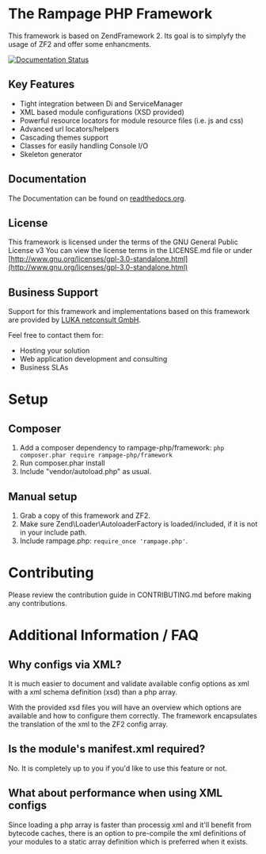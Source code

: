 # The Rampage PHP Framework

This framework is based on ZendFramework 2.
Its goal is to simplyfy the usage of ZF2 and offer some enhancments.

[![Documentation Status](https://readthedocs.org/projects/rampage-php/badge/?version=latest)](http://rampage-php.readthedocs.org/en/latest/)

## Key Features

* Tight integration between Di and ServiceManager
* XML based module configurations (XSD provided)
* Powerful resource locators for module resource files (i.e. js and css)
* Advanced url locators/helpers
* Cascading themes support
* Classes for easily handling Console I/O
* Skeleton generator


## Documentation

The Documentation can be found on [readthedocs.org](http://rampage-php.readthedocs.org/).


## License

This framework is licensed under the terms of the GNU General Public License v3
You can view the license terms in the LICENSE.md file or under [http://www.gnu.org/licenses/gpl-3.0-standalone.html](http://www.gnu.org/licenses/gpl-3.0-standalone.html)


## Business Support

Support for this framework and implementations based on this framework are provided by [LUKA netconsult GmbH](http://www.luka.de/).

Feel free to contact them for:
* Hosting your solution
* Web application development and consulting
* Business SLAs

# Setup

## Composer

1. Add a composer dependency to rampage-php/framework: `php composer.phar require rampage-php/framework`
2. Run composer.phar install
3. Include "vendor/autoload.php" as usual.


## Manual setup

1. Grab a copy of this framework and ZF2.
2. Make sure Zend\Loader\AutoloaderFactory is loaded/included, if it is not in your include path.
3. Include rampage.php: `require_once 'rampage.php'`.


# Contributing

Please review the contribution guide in CONTRIBUTING.md before making any contributions.


# Additional Information / FAQ

## Why configs via XML?

It is much easier to document and validate available config options as xml with a
xml schema definition (xsd) than a php array.

With the provided xsd files you will have an overview which options are available and how to
configure them correctly. The framework encapsulates the translation of the xml to the
ZF2 config array.

## Is the module's manifest.xml required?

No. It is completely up to you if you'd like to use this feature or not.

## What about performance when using XML configs

Since loading a php array is faster than processig xml and it'll benefit from bytecode caches,
there is an option to pre-compile the xml definitions of your modules to a static array definition
which is preferred when it exists.

